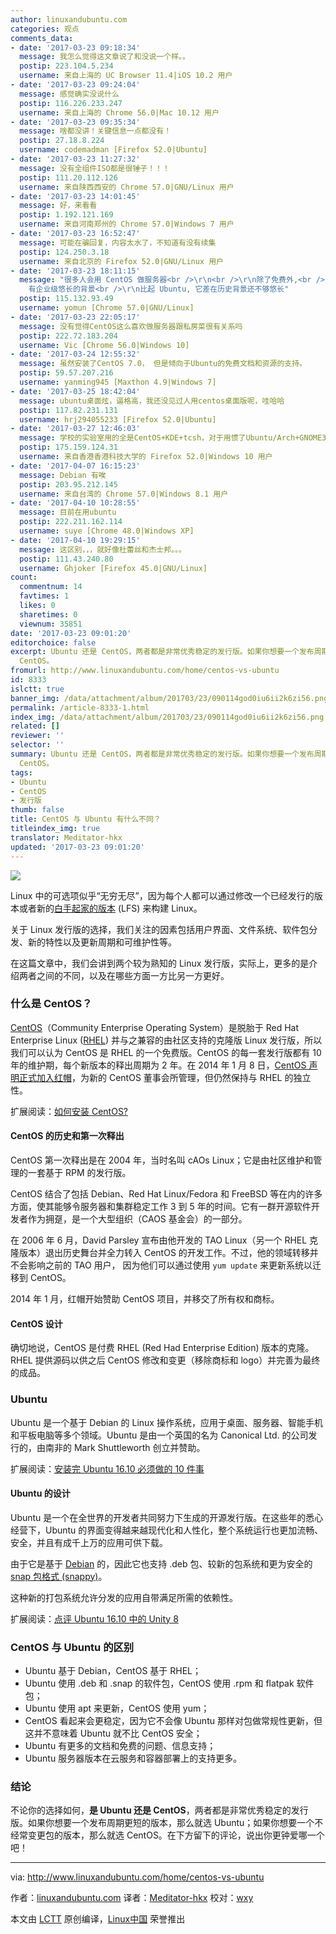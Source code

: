 ```yaml
---
author: linuxandubuntu.com
categories: 观点
comments_data:
- date: '2017-03-23 09:18:34'
  message: 我怎么觉得这文章说了和没说一个样。。
  postip: 223.104.5.234
  username: 来自上海的 UC Browser 11.4|iOS 10.2 用户
- date: '2017-03-23 09:24:04'
  message: 感觉确实没说什么
  postip: 116.226.233.247
  username: 来自上海的 Chrome 56.0|Mac 10.12 用户
- date: '2017-03-23 09:35:34'
  message: 啥都没讲！关键信息一点都没有！
  postip: 27.18.8.224
  username: codemadman [Firefox 52.0|Ubuntu]
- date: '2017-03-23 11:27:32'
  message: 没有全组件ISO都是很锤子！！！
  postip: 111.20.112.126
  username: 来自陕西西安的 Chrome 57.0|GNU/Linux 用户
- date: '2017-03-23 14:01:45'
  message: 好，来看看
  postip: 1.192.121.169
  username: 来自河南郑州的 Chrome 57.0|Windows 7 用户
- date: '2017-03-23 16:52:47'
  message: 可能在骗回复，内容太水了，不知道有没有续集
  postip: 124.250.3.18
  username: 来自北京的 Firefox 52.0|GNU/Linux 用户
- date: '2017-03-23 18:11:15'
  message: "很多人会用 CentOS 做服务器<br />\r\n<br />\r\n除了免费外,<br />\r\n是看中它是 RHEL 的私生子,
    有企业级悠长的背景<br />\r\n比起 Ubuntu, 它差在历史背景还不够悠长"
  postip: 115.132.93.49
  username: yomun [Chrome 57.0|GNU/Linux]
- date: '2017-03-23 22:05:17'
  message: 没有觉得CentOS这么喜欢做服务器跟私房菜很有关系吗
  postip: 222.72.183.204
  username: Vic [Chrome 56.0|Windows 10]
- date: '2017-03-24 12:55:32'
  message: 虽然安装了CentOS 7.0， 但是倾向于Ubuntu的免费文档和资源的支持。
  postip: 59.57.207.216
  username: yanming945 [Maxthon 4.9|Windows 7]
- date: '2017-03-25 18:42:04'
  message: ubuntu桌面炫，逼格高，我还没见过人用centos桌面版呢，哇哈哈
  postip: 117.82.231.131
  username: hrj294055233 [Firefox 52.0|Ubuntu]
- date: '2017-03-27 12:46:03'
  message: 学校的实验室用的全是CentOS+KDE+tcsh，对于用惯了Ubuntu/Arch+GNOME3+zsh的我来说简直难用，虽然centOS做服务器还是不错的选择。。。
  postip: 175.159.124.31
  username: 来自香港香港科技大学的 Firefox 52.0|Windows 10 用户
- date: '2017-04-07 16:15:23'
  message: Debian 有唉
  postip: 203.95.212.145
  username: 来自台湾的 Chrome 57.0|Windows 8.1 用户
- date: '2017-04-10 10:28:55'
  message: 目前在用ubuntu
  postip: 222.211.162.114
  username: suye [Chrome 48.0|Windows XP]
- date: '2017-04-10 19:29:15'
  message: 这区别，，，就好像杜蕾丝和杰士邦。。。
  postip: 111.43.240.80
  username: Ghjoker [Firefox 45.0|GNU/Linux]
count:
  commentnum: 14
  favtimes: 1
  likes: 0
  sharetimes: 0
  viewnum: 35851
date: '2017-03-23 09:01:20'
editorchoice: false
excerpt: Ubuntu 还是 CentOS，两者都是非常优秀稳定的发行版。如果你想要一个发布周期更短的版本，那么就选 Ubuntu；如果你想要一个不经常变更包的版本，那么就选
  CentOS。
fromurl: http://www.linuxandubuntu.com/home/centos-vs-ubuntu
id: 8333
islctt: true
banner_img: /data/attachment/album/201703/23/090114god0iu6ii2k6zi56.png
permalink: /article-8333-1.html
index_img: /data/attachment/album/201703/23/090114god0iu6ii2k6zi56.png.thumb.jpg
related: []
reviewer: ''
selector: ''
summary: Ubuntu 还是 CentOS，两者都是非常优秀稳定的发行版。如果你想要一个发布周期更短的版本，那么就选 Ubuntu；如果你想要一个不经常变更包的版本，那么就选
  CentOS。
tags:
- Ubuntu
- CentOS
- 发行版
thumb: false
title: CentOS 与 Ubuntu 有什么不同？
titleindex_img: true
translator: Meditator-hkx
updated: '2017-03-23 09:01:20'
---
```


![](/data/attachment/album/201703/23/090114god0iu6ii2k6zi56.png)


Linux 中的可选项似乎“无穷无尽”，因为每个人都可以通过修改一个已经发行的版本或者新的[白手起家的版本](/article-5865-1.html) (LFS) 来构建 Linux。


关于 Linux 发行版的选择，我们关注的因素包括用户界面、文件系统、软件包分发、新的特性以及更新周期和可维护性等。


在这篇文章中，我们会讲到两个较为熟知的 Linux 发行版，实际上，更多的是介绍两者之间的不同，以及在哪些方面一方比另一方更好。


### 什么是 CentOS？


[CentOS](/article-3351-1.html)（Community Enterprise Operating System）是脱胎于 Red Hat Enterprise Linux ([RHEL](/article-3349-1.html)) 并与之兼容的由社区支持的克隆版 Linux 发行版，所以我们可以认为 CentOS 是 RHEL 的一个免费版。CentOS 的每一套发行版都有 10 年的维护期，每个新版本的释出周期为 2 年。在 2014 年 1 月 8 日，[CentOS 声明正式加入红帽](/article-2453-1.html)，为新的 CentOS 董事会所管理，但仍然保持与 RHEL 的独立性。


扩展阅读：[如何安装 CentOS?](/article-8048-1.html)


#### CentOS 的历史和第一次释出


CentOS 第一次释出是在 2004 年，当时名叫 cAOs Linux；它是由社区维护和管理的一套基于 RPM 的发行版。


CentOS 结合了包括 Debian、Red Hat Linux/Fedora 和 FreeBSD 等在内的许多方面，使其能够令服务器和集群稳定工作 3 到 5 年的时间。它有一群开源软件开发者作为拥趸，是一个大型组织（CAOS 基金会）的一部分。


在 2006 年 6 月，David Parsley 宣布由他开发的 TAO Linux（另一个 RHEL 克隆版本）退出历史舞台并全力转入 CentOS 的开发工作。不过，他的领域转移并不会影响之前的 TAO 用户， 因为他们可以通过使用 `yum update` 来更新系统以迁移到 CentOS。


2014 年 1 月，红帽开始赞助 CentOS 项目，并移交了所有权和商标。


#### CentOS 设计


确切地说，CentOS 是付费 RHEL (Red Had Enterprise Edition) 版本的克隆。RHEL 提供源码以供之后 CentOS 修改和变更（移除商标和 logo）并完善为最终的成品。


### Ubuntu


Ubuntu 是一个基于 Debian 的 Linux 操作系统，应用于桌面、服务器、智能手机和平板电脑等多个领域。Ubuntu 是由一个英国的名为 Canonical Ltd. 的公司发行的，由南非的 Mark Shuttleworth 创立并赞助。


扩展阅读：[安装完 Ubuntu 16.10 必须做的 10 件事](http://www.linuxandubuntu.com/home/10-things-to-do-after-installing-ubuntu-16-04-xenial-xerus)


#### Ubuntu 的设计


Ubuntu 是一个在全世界的开发者共同努力下生成的开源发行版。在这些年的悉心经营下，Ubuntu 的界面变得越来越现代化和人性化，整个系统运行也更加流畅、安全，并且有成千上万的应用可供下载。


由于它是基于 [Debian](https://www.debian.org/) 的，因此它也支持 .deb 包、较新的包系统和更为安全的 [snap 包格式 (snappy)](https://en.wikipedia.org/wiki/Snappy_(package_manager))。


这种新的打包系统允许分发的应用自带满足所需的依赖性。


扩展阅读：[点评 Ubuntu 16.10 中的 Unity 8](http://www.linuxandubuntu.com/home/linuxandubuntu-review-of-unity-8-preview-in-ubuntu-1610)


### CentOS 与 Ubuntu 的区别


* Ubuntu 基于 Debian，CentOS 基于 RHEL；
* Ubuntu 使用 .deb 和 .snap 的软件包，CentOS 使用 .rpm 和 flatpak 软件包；
* Ubuntu 使用 apt 来更新，CentOS 使用 yum；
* CentOS 看起来会更稳定，因为它不会像 Ubuntu 那样对包做常规性更新，但这并不意味着 Ubuntu 就不比 CentOS 安全；
* Ubuntu 有更多的文档和免费的问题、信息支持；
* Ubuntu 服务器版本在云服务和容器部署上的支持更多。


### 结论


不论你的选择如何，**是 Ubuntu 还是 CentOS**，两者都是非常优秀稳定的发行版。如果你想要一个发布周期更短的版本，那么就选 Ubuntu；如果你想要一个不经常变更包的版本，那么就选 CentOS。在下方留下的评论，说出你更钟爱哪一个吧！




---


via: <http://www.linuxandubuntu.com/home/centos-vs-ubuntu>


作者：[linuxandubuntu.com](http://www.linuxandubuntu.com/home/centos-vs-ubuntu) 译者：[Meditator-hkx](http://www.kaixinhuang.com) 校对：[wxy](https://github.com/wxy)


本文由 [LCTT](https://github.com/LCTT/TranslateProject) 原创编译，[Linux中国](https://linux.cn/) 荣誉推出
